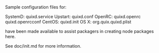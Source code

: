 Sample configuration files for:

SystemD: quixd.service
Upstart: quixd.conf
OpenRC:  quixd.openrc
         quixd.openrcconf
CentOS:  quixd.init
OS X:    org.quix.quixd.plist

have been made available to assist packagers in creating node packages here.

See doc/init.md for more information.
